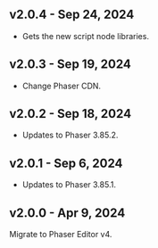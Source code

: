 ## v2.0.4 - Sep 24, 2024

* Gets the new script node libraries.

## v2.0.3 - Sep 19, 2024

* Change Phaser CDN.

## v2.0.2 - Sep 18, 2024

* Updates to Phaser 3.85.2.

## v2.0.1 - Sep 6, 2024

* Updates to Phaser 3.85.1.

## v2.0.0 - Apr 9, 2024

Migrate to Phaser Editor v4.
